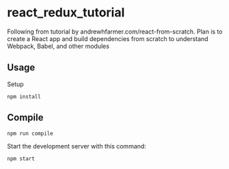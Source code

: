 # react_redux_tutorial

Following from tutorial by andrewhfarmer.com/react-from-scratch. Plan is to create a React app and build dependencies from scratch to understand Webpack, Babel, and other modules

Usage
---
Setup
```
npm install
```
Compile
---

```
npm run compile
```

Start the development server with this command:
```
npm start
```

<!-- Refer to this as a minimal React starter app -->
